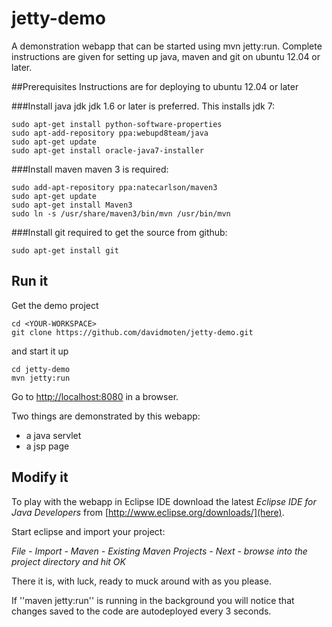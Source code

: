 jetty-demo
==========

A demonstration webapp that can be started using mvn jetty:run. Complete instructions are given for setting up java, maven and git on ubuntu 12.04 or later.

##Prerequisites
Instructions are for deploying to ubuntu 12.04 or later

###Install java jdk
jdk 1.6 or later is preferred. This installs jdk 7:

```
sudo apt-get install python-software-properties
sudo apt-add-repository ppa:webupd8team/java
sudo apt-get update
sudo apt-get install oracle-java7-installer
```

###Install maven
maven 3 is required:

```
sudo add-apt-repository ppa:natecarlson/maven3
sudo apt-get update
sudo apt-get install Maven3
sudo ln -s /usr/share/maven3/bin/mvn /usr/bin/mvn
```
###Install git
required to get the source from github:

```
sudo apt-get install git
```

Run it
-------------------------
Get the demo project

```
cd <YOUR-WORKSPACE>
git clone https://github.com/davidmoten/jetty-demo.git
```

and start it up

```
cd jetty-demo
mvn jetty:run
```

Go to [http://localhost:8080](http://localhost:8080) in a browser.

Two things are demonstrated by this webapp:

* a java servlet
* a jsp page

Modify it
-------------------------

To play with the webapp in Eclipse IDE download the latest *Eclipse IDE for Java Developers* from [http://www.eclipse.org/downloads/](here). 

Start eclipse and import your project:

*File - Import - Maven - Existing Maven Projects - Next - browse into the project directory and hit OK*

There it is, with luck, ready to muck around with as you please.

If ''maven jetty:run'' is running in the background you will notice that changes saved to the code are autodeployed every 3 seconds.

    
    

